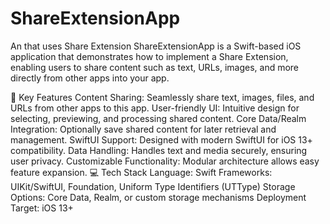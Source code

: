# ShareExtensionApp
An that uses Share Extension
ShareExtensionApp is a Swift-based iOS application that demonstrates how to implement a Share Extension, enabling users to share content such as text, URLs, images, and more directly from other apps into your app.

🚀 Key Features
Content Sharing: Seamlessly share text, images, files, and URLs from other apps to this app.
User-friendly UI: Intuitive design for selecting, previewing, and processing shared content.
Core Data/Realm Integration: Optionally save shared content for later retrieval and management.
SwiftUI Support: Designed with modern SwiftUI for iOS 13+ compatibility.
Data Handling: Handles text and media securely, ensuring user privacy.
Customizable Functionality: Modular architecture allows easy feature expansion.
💻 Tech Stack
Language: Swift
Frameworks: UIKit/SwiftUI, Foundation, Uniform Type Identifiers (UTType)
Storage Options: Core Data, Realm, or custom storage mechanisms
Deployment Target: iOS 13+
